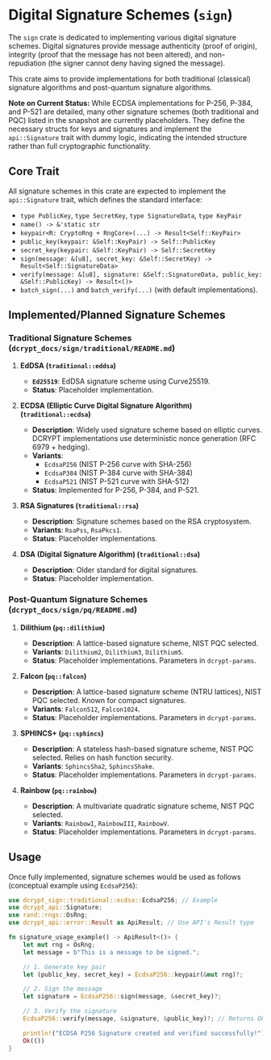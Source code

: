 # Digital Signature Schemes (`sign`)

The `sign` crate is dedicated to implementing various digital signature schemes. Digital signatures provide message authenticity (proof of origin), integrity (proof that the message has not been altered), and non-repudiation (the signer cannot deny having signed the message).

This crate aims to provide implementations for both traditional (classical) signature algorithms and post-quantum signature algorithms.

**Note on Current Status:** While ECDSA implementations for P-256, P-384, and P-521 are detailed, many other signature schemes (both traditional and PQC) listed in the snapshot are currently placeholders. They define the necessary structs for keys and signatures and implement the `api::Signature` trait with dummy logic, indicating the intended structure rather than full cryptographic functionality.

## Core Trait

All signature schemes in this crate are expected to implement the `api::Signature` trait, which defines the standard interface:

-   `type PublicKey`, `type SecretKey`, `type SignatureData`, `type KeyPair`
-   `name() -> &'static str`
-   `keypair<R: CryptoRng + RngCore>(...) -> Result<Self::KeyPair>`
-   `public_key(keypair: &Self::KeyPair) -> Self::PublicKey`
-   `secret_key(keypair: &Self::KeyPair) -> Self::SecretKey`
-   `sign(message: &[u8], secret_key: &Self::SecretKey) -> Result<Self::SignatureData>`
-   `verify(message: &[u8], signature: &Self::SignatureData, public_key: &Self::PublicKey) -> Result<()>`
-   `batch_sign(...)` and `batch_verify(...)` (with default implementations).

## Implemented/Planned Signature Schemes

### Traditional Signature Schemes (`dcrypt_docs/sign/traditional/README.md`)

1.  **EdDSA (`traditional::eddsa`)**
    *   **`Ed25519`**: EdDSA signature scheme using Curve25519.
    *   **Status**: Placeholder implementation.

2.  **ECDSA (Elliptic Curve Digital Signature Algorithm) (`traditional::ecdsa`)**
    *   **Description**: Widely used signature scheme based on elliptic curves. DCRYPT implementations use deterministic nonce generation (RFC 6979 + hedging).
    *   **Variants**:
        *   `EcdsaP256` (NIST P-256 curve with SHA-256)
        *   `EcdsaP384` (NIST P-384 curve with SHA-384)
        *   `EcdsaP521` (NIST P-521 curve with SHA-512)
    *   **Status**: Implemented for P-256, P-384, and P-521.

3.  **RSA Signatures (`traditional::rsa`)**
    *   **Description**: Signature schemes based on the RSA cryptosystem.
    *   **Variants**: `RsaPss`, `RsaPkcs1`.
    *   **Status**: Placeholder implementations.

4.  **DSA (Digital Signature Algorithm) (`traditional::dsa`)**
    *   **Description**: Older standard for digital signatures.
    *   **Status**: Placeholder implementation.

### Post-Quantum Signature Schemes (`dcrypt_docs/sign/pq/README.md`)

1.  **Dilithium (`pq::dilithium`)**
    *   **Description**: A lattice-based signature scheme, NIST PQC selected.
    *   **Variants**: `Dilithium2`, `Dilithium3`, `Dilithium5`.
    *   **Status**: Placeholder implementations. Parameters in `dcrypt-params`.

2.  **Falcon (`pq::falcon`)**
    *   **Description**: A lattice-based signature scheme (NTRU lattices), NIST PQC selected. Known for compact signatures.
    *   **Variants**: `Falcon512`, `Falcon1024`.
    *   **Status**: Placeholder implementations. Parameters in `dcrypt-params`.

3.  **SPHINCS+ (`pq::sphincs`)**
    *   **Description**: A stateless hash-based signature scheme, NIST PQC selected. Relies on hash function security.
    *   **Variants**: `SphincsSha2`, `SphincsShake`.
    *   **Status**: Placeholder implementations. Parameters in `dcrypt-params`.

4.  **Rainbow (`pq::rainbow`)**
    *   **Description**: A multivariate quadratic signature scheme, NIST PQC selected.
    *   **Variants**: `RainbowI`, `RainbowIII`, `RainbowV`.
    *   **Status**: Placeholder implementations. Parameters in `dcrypt-params`.

## Usage

Once fully implemented, signature schemes would be used as follows (conceptual example using `EcdsaP256`):

```rust
use dcrypt_sign::traditional::ecdsa::EcdsaP256; // Example
use dcrypt_api::Signature;
use rand::rngs::OsRng;
use dcrypt_api::error::Result as ApiResult; // Use API's Result type

fn signature_usage_example() -> ApiResult<()> {
    let mut rng = OsRng;
    let message = b"This is a message to be signed.";

    // 1. Generate key pair
    let (public_key, secret_key) = EcdsaP256::keypair(&mut rng)?;

    // 2. Sign the message
    let signature = EcdsaP256::sign(message, &secret_key)?;

    // 3. Verify the signature
    EcdsaP256::verify(message, &signature, &public_key)?; // Returns Ok(()) on success

    println!("ECDSA P256 Signature created and verified successfully!");
    Ok(())
}